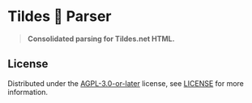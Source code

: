 # Tildes 🐣 Parser

> **Consolidated parsing for Tildes.net HTML.**

## License

Distributed under the [AGPL-3.0-or-later](https://spdx.org/licenses/AGPL-3.0-or-later.html) license, see [LICENSE](https://git.bauke.xyz/tildes-community/tildes-parser/src/branch/main/LICENSE) for more information.
